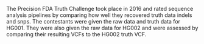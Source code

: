 The Precision FDA Truth Challenge took place in 2016 and rated sequence analysis pipelines by comparing how well they recovered truth data indels and snps. The contestants were given the raw data and truth data for HG001. They were also given the raw data for HG002 and were assessed by comparing their resulting VCFs to the HG002 truth VCF.
